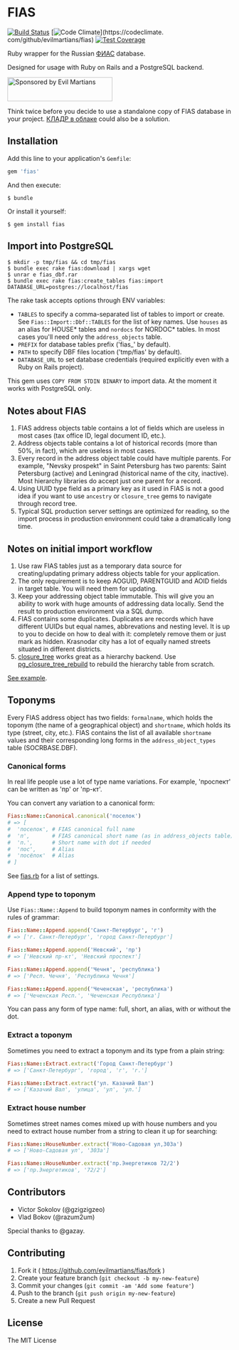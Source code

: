 # FIAS

[![Build Status](https://travis-ci.org/evilmartians/fias.svg)](http://travis-ci.org/evilmartians/fias)
[![Code Climate](https://codeclimate.com/github/evilmartians/fias/badges/gpa.svg)](https://codeclimate.
com/github/evilmartians/fias)
[![Test Coverage](https://codeclimate.com/github/evilmartians/fias/badges/coverage.svg)](https://codeclimate.com/github/evilmartians/fias)

Ruby wrapper for the Russian [ФИАС](http://fias.nalog.ru) database.

Designed for usage with Ruby on Rails and a PostgreSQL backend.

<a href="https://evilmartians.com/?utm_source=fias-gem">
<img src="https://evilmartians.com/badges/sponsored-by-evil-martians.svg" alt="Sponsored by Evil Martians" width="236" height="54">
</a>

Think twice before you decide to use a standalone copy of FIAS database in your project. [КЛАДР в облаке](https://kladr-api.ru/) could also be a solution.

## Installation

Add this line to your application's `Gemfile`:

```ruby
gem 'fias'
```

And then execute:

    $ bundle

Or install it yourself:

    $ gem install fias

## Import into PostgreSQL

    $ mkdir -p tmp/fias && cd tmp/fias
    $ bundle exec rake fias:download | xargs wget
    $ unrar e fias_dbf.rar
    $ bundle exec rake fias:create_tables fias:import DATABASE_URL=postgres://localhost/fias

The rake task accepts options through ENV variables:

* `TABLES` to specify a comma-separated list of tables to import or create. See `Fias::Import::Dbf::TABLES` for the list of key names. Use `houses` as an alias for HOUSE* tables and `nordocs` for NORDOC* tables. In most cases you'll need only the  `address_objects` table.
* `PREFIX` for database tables prefix ('fias_' by default).
* `PATH` to specify DBF files location ('tmp/fias' by default).
* `DATABASE_URL` to set database credentials (required explicitly even with a Ruby on Rails project).

This gem uses `COPY FROM STDIN BINARY` to import data. At the moment it works with PostgreSQL only.

## Notes about FIAS

1. FIAS address objects table contains a lot of fields which are useless in most cases (tax office ID, legal document ID, etc.).
2. Address objects table contains a lot of historical records (more than 50%, in fact), which are useless in most cases.
3. Every record in the address object table could have multiple parents. For example, "Nevsky prospekt" in Saint Petersburg has two parents: Saint Petersburg (active) and Leningrad (historical name of the city, inactive). Most hierarchy libraries do accept just one parent for a record.
4. Using UUID type field as a primary key as it used in FIAS is not a good idea if you want to use `ancestry` or `closure_tree` gems to navigate through record tree.
5. Typical SQL production server settings are optimized for reading, so the import process in production environment could take a dramatically long time.

## Notes on initial import workflow

1. Use raw FIAS tables just as a temporary data source for creating/updating primary address objects table for your application.
2. The only requirement is to keep AOGUID, PARENTGUID and AOID fields in target table. You will need them for updating.
3. Keep your addressing object table immutable. This will give you an ability to work with huge amounts of addressing data locally. Send the result to production environment via a SQL dump.
4. FIAS contains some duplicates. Duplicates are records which have different UUIDs but equal names, abbrevations and nesting level. It is up to you to decide on how to deal with it: completely remove them or just mark as hidden. Krasnodar city has a lot of equally named streets situated in different districts.
5. [closure_tree](https://github.com/mceachen/closure_tree) works great as a hierarchy backend. Use [pg_closure_tree_rebuild](https://github.com/gzigzigzeo/pg_closure_tree_rebuild) to rebuild the hierarchy table from scratch.

[See example](examples/create.rb).

## Toponyms

Every FIAS address object has two fields: `formalname`, which holds the toponym (the name of a geographical object) and `shortname`, which holds its type (street, city, etc.). FIAS contains the list of all available `shortname` values and their corresponding long forms in the `address_object_types` table (SOCRBASE.DBF).

### Canonical forms

In real life people use a lot of type name variations. For example, 'проспект' can be written as 'пр' or 'пр-кт'.

You can convert any variation to a canonical form:

```ruby
Fias::Name::Canonical.canonical('поселок')
# => [
#  'поселок', # FIAS canonical full name
#  'п',       # FIAS canonical short name (as in address_objects table)
#  'п.',      # Short name with dot if needed
#  'пос',     # Alias
#  'посёлок'  # Alias
# ]
```

See [fias.rb](lib/fias.rb) for a list of settings.

### Append type to toponym

Use `Fias::Name::Append` to build toponym names in conformity with the rules of grammar:

```ruby
Fias::Name::Append.append('Санкт-Петербург', 'г')
# => ['г. Санкт-Петербург', 'город Санкт-Петербург']

Fias::Name::Append.append('Невский', 'пр')
# => ['Невский пр-кт', 'Невский проспект']

Fias::Name::Append.append('Чечня', 'республика')
# => ['Респ. Чечня', 'Республика Чечня']

Fias::Name::Append.append('Чеченская', 'республика')
# => ['Чеченская Респ.', 'Чеченская Республика']
```

You can pass any form of type name: full, short, an alias, with or without the dot.

### Extract a toponym

Sometimes you need to extract a toponym and its type from a plain string:

```ruby
Fias::Name::Extract.extract('Город Санкт-Петербург')
# => ['Санкт-Петербург', 'город', 'г', 'г.']

Fias::Name::Extract.extract('ул. Казачий Вал')
# => ['Казачий Вал', 'улица', 'ул', 'ул.']
```

### Extract house number

Sometimes street names comes mixed up with house numbers and you need to extract house number from a string to clean it up for searching:

```ruby
Fias::Name::HouseNumber.extract('Ново-Садовая ул,303а')
# => ['Ново-Садовая ул', '303а']

Fias::Name::HouseNumber.extract('пр.Энергетиков 72/2')
# => ['пр.Энергетиков', '72/2']
```

## Contributors

* Victor Sokolov (@gzigzigzeo)
* Vlad Bokov (@razum2um)

Special thanks to @gazay.

## Contributing

1. Fork it ( https://github.com/evilmartians/fias/fork )
2. Create your feature branch (`git checkout -b my-new-feature`)
3. Commit your changes (`git commit -am 'Add some feature'`)
4. Push to the branch (`git push origin my-new-feature`)
5. Create a new Pull Request

## License

The MIT License

